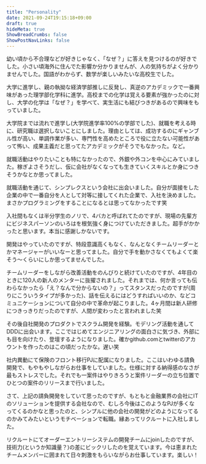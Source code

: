 ```yaml
---
title: "Personality"
date: 2021-09-24T19:15:18+09:00
draft: true
hideMeta: true
ShowBreadCrumbs: false
ShowPostNavLinks: false
---
```


幼い頃から不合理などが好きじゃなく、「なぜ？」に答えを見つけるのが好きでした。小さい頃海外に住んでた影響か分かりませんが、人の気持ちがよく分かりませんでした。国語がわからず、数学が楽しいみたいな高校生でした。

大学に進学し、親の執拗な経済学部推しに反発し、真逆のアカデミックで一番興味があった理学部化学科に進学。高校までの化学は覚える要素が強かったのに対し、大学の化学は「なぜ？」を学べて、実生活にも結びつきがあるので興味をもっていました。

大学院までは流れで進学し(大学院進学率100%の学部でした)、就職を考える時に、研究職は選択しないことにしました。理由としては、成功するのにギャンブル性が高い、単調作業が多い、専門性を高めたところで役に立たない可能性があって怖い、成果主義だと思ってたアカデミックがそうでもなかった。など。

就職活動はやりたいことも特になかったので、外銀や外コンを中心にみていました。稼ぎよさそうだし、仮に会社がなくなっても生きていくスキルとか身につきそうかなとか思ってました。

就職活動を通じて、シンプレクスという会社に出会いました。自分が面接をした企業の中で一番自分を人として対等に接してくれた企業で、入社を決めました。まさかプログラミングをすることになるとは思ってなかったです笑

入社間もなくは半分学生のノリで、4バカと呼ばれてたのですが、現場の先輩方にビジネスパーソンのいろはを根気強く身につけていただきました。超手がかかったと思います。本当に感謝しかないです。

開発はやっていたのですが、特段意識高くもなく、なんとなくチームリーダーとかマネージャーがいいなーと思ってました。自分で手を動かさなくてもよくて楽そう〜くらいにしか思ってませんでした。

チームリーダーをしながら改善活動をのんびりと続けていたのですが、4年目のときに120人の新人のメンターに抜擢されました。それまでは、何か言っても伝わらなかったら「え？なんで分からないの？」ってスタンスだったのですが(周りにこういうタイプが多かった)、話を伝えるにはどうすればいいのか、などコミュニケーションについて自分の中で革命が起こりました。4ヶ月間は新人研修につきっきりだったのですが、人間が変わったと言われました笑

その後自社開発のプロダクトでスクラム開発を経験。モデリング活動を通してDDDに出会います。ここではじめてエンジニアリングの面白さに気づき、外部にも目を向けたり、登壇するようになりました。確かgithub.comとtwitterのアカウントを作ったのはこの頃だったかな。遅い笑

社内異動にて保険のフロント移行PJに配属になりました。ここはいわゆる請負開発で、もやもやしながらお仕事をしていました。仕様に対する納得感のなさが最もストレスでした。それでも一案件はやりきろうと案件リーダーの立ち位置でひとつの案件のリリースまで行いました。

さて、上記の請負開発をしていて思ったのですが、もともと金融業界の会社にITのソリューションを提供する会社なので、むしろ今後はこのようなPJが多くなってくるのかなと思ったのと、シンプルに他の会社の開発がどのようになってるのかみてみたいというモチベーションで転職。縁あってリクルートに入社しました。

リクルートにてオーダーエントリーシステムの開発チームにjoinしたのですが、技術力(というか知識量？)の差にビックリしたのを覚えています。今は恵まれたチームメンバーに囲まれて日々刺激をもらいながらお仕事しています。楽しい！
